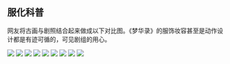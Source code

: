 ## 服化科普

网友将古画与剧照结合起来做成以下对比图。《梦华录》的服饰妆容甚至是动作设计都是有迹可循的，可见剧组的用心。

![](/image/kepu/dress1.jpg)
![](/image/kepu/dress2.jpg)
![](/image/kepu/dress3.jpg)
![](/image/kepu/dress4.jpg)
![](/image/kepu/dress5.jpg)
![](/image/kepu/dress6.jpg)
![](/image/kepu/dress7.jpg)
![](/image/kepu/dress8.jpg)
![](/image/kepu/dress9.jpg)